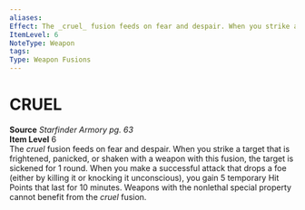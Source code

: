 ```yaml
---
aliases: 
Effect: The _cruel_ fusion feeds on fear and despair. When you strike a target that is frightened, panicked, or shaken with a weapon with this fusion, the target is sickened for 1 round. When you make a successful attack that drops a foe (either by killing it or knocking it unconscious), you gain 5 temporary Hit Points that last for 10 minutes. Weapons with the nonlethal special property cannot benefit from the _cruel_ fusion.
ItemLevel: 6
NoteType: Weapon
tags: 
Type: Weapon Fusions
---
```

# CRUEL
**Source** _Starfinder Armory pg. 63_  
**Item Level** 6  
The _cruel_ fusion feeds on fear and despair. When you strike a target that is frightened, panicked, or shaken with a weapon with this fusion, the target is sickened for 1 round. When you make a successful attack that drops a foe (either by killing it or knocking it unconscious), you gain 5 temporary Hit Points that last for 10 minutes. Weapons with the nonlethal special property cannot benefit from the _cruel_ fusion.